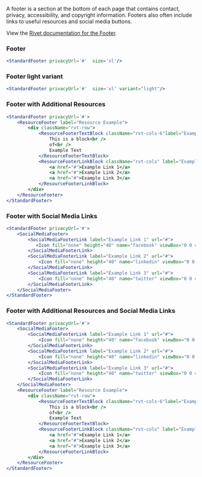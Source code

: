 A footer is a section at the bottom of each page that contains contact, privacy, accessibility, and copyright information. Footers also often include links to useful resources and social media buttons.

View the [Rivet documentation for the Footer](https://rivet.iu.edu/components/footer/).

### Footer

<!-- prettier-ignore-start -->
```jsx
<StandardFooter privacyUrl='#'  size='xl'/>
```
<!-- prettier-ignore-end -->

### Footer light variant

<!-- prettier-ignore-start -->
```jsx
<StandardFooter privacyUrl='#'  size='xl' variant="light"/>
```
<!-- prettier-ignore-end -->

### Footer with Additional Resources

<!-- prettier-ignore-start -->
```jsx
<StandardFooter privacyUrl='#'>
    <ResourceFooter label="Resource Example">
        <div className="rvt-row">
            <ResourceFooterTextBlock className="rvt-cols-6"label="Example Text">
                This is a block<br />
                of<br />
                Example Text
            </ResourceFooterTextBlock>
            <ResourceFooterLinkBlock className="rvt-cols" label="Example Links 2">
                <a href="#">Example Link 1</a>
                <a href="#">Example Link 2</a>
                <a href="#">Example Link 3</a>
            </ResourceFooterLinkBlock>
        </div>
    </ResourceFooter>
</StandardFooter>
```
<!-- prettier-ignore-end -->

### Footer with Social Media Links

<!-- prettier-ignore-start -->
```jsx
<StandardFooter privacyUrl='#'>
    <SocialMediaFooter>
        <SocialMediaFooterLink label="Example Link 1" url="#">
           <Icon fill="none" height="40" name="facebook" viewBox="0 0 40 40" width="40" />
        </SocialMediaFooterLink>
        <SocialMediaFooterLink label="Example Link 2" url="#">
            <Icon fill="none" height="40" name="linkedin" viewBox="0 0 40 40" width="40" />
        </SocialMediaFooterLink>
        <SocialMediaFooterLink label="Example Link 3" url="#">
            <Icon fill="none" height="40" name="twitter" viewBox="0 0 40 40" width="40" />
        </SocialMediaFooterLink>
    </SocialMediaFooter>
</StandardFooter>
```
<!-- prettier-ignore-end -->

### Footer with Additional Resources and Social Media Links

<!-- prettier-ignore-start -->
```jsx
<StandardFooter privacyUrl='#'>
    <SocialMediaFooter>
        <SocialMediaFooterLink label="Example Link 1" url="#">
            <Icon fill="none" height="40" name="facebook" viewBox="0 0 40 40" width="40" />
        </SocialMediaFooterLink>
        <SocialMediaFooterLink label="Example Link 2" url="#">
            <Icon fill="none" height="40" name="linkedin" viewBox="0 0 40 40" width="40" />
        </SocialMediaFooterLink>
        <SocialMediaFooterLink label="Example Link 3" url="#">
            <Icon fill="none" height="40" name="twitter" viewBox="0 0 40 40" width="40" />
        </SocialMediaFooterLink>
    </SocialMediaFooter>
    <ResourceFooter label="Resource Example">
        <div className="rvt-row">
            <ResourceFooterTextBlock className="rvt-cols-6"label="Example Text">
                This is a block<br />
                of<br />
                Example Text
            </ResourceFooterTextBlock>
            <ResourceFooterLinkBlock className="rvt-cols" label="Example Links 2">
                <a href="#">Example Link 1</a>
                <a href="#">Example Link 2</a>
                <a href="#">Example Link 3</a>
            </ResourceFooterLinkBlock>
        </div>
    </ResourceFooter>
</StandardFooter>
```
<!-- prettier-ignore-end -->
